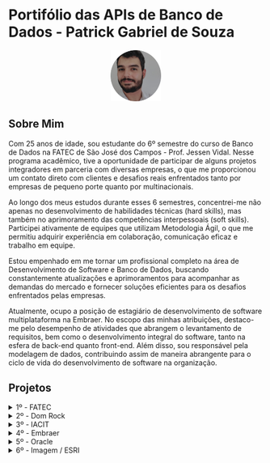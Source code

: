 <h1>Portifólio das APIs de Banco de Dados - Patrick Gabriel de Souza</h1>

<p align="center">
  <img src="https://github.com/PatrickSouzza/assets/blob/main/WhatsApp%20Image%202024-04-07%20at%2022.41.02-fotor-20240407224222.png" width="20%">
</p>

<h2>Sobre Mim</h2>

Com 25 anos de idade, sou estudante do 6º semestre do curso de Banco de Dados na FATEC de São José dos Campos - Prof. Jessen Vidal. Nesse programa acadêmico, tive a oportunidade de participar de alguns projetos integradores em parceria com diversas empresas, o que me proporcionou um contato direto com clientes e desafios reais enfrentados tanto por empresas de pequeno porte quanto por multinacionais.

Ao longo dos meus estudos durante esses 6 semestres, concentrei-me não apenas no desenvolvimento de habilidades técnicas (hard skills), mas também no aprimoramento das competências interpessoais (soft skills). Participei ativamente de equipes que utilizam Metodologia Ágil, o que me permitiu adquirir experiência em colaboração, comunicação eficaz e trabalho em equipe.

Estou empenhado em me tornar um profissional completo na área de Desenvolvimento de Software e Banco de Dados, buscando constantemente atualizações e aprimoramentos para acompanhar as demandas do mercado e fornecer soluções eficientes para os desafios enfrentados pelas empresas.

Atualmente, ocupo a posição de estagiário de desenvolvimento de software multiplataforma na Embraer. No escopo das minhas atribuições, destaco-me pelo desempenho de atividades que abrangem o levantamento de requisitos, bem como o desenvolvimento integral do software, tanto na esfera de back-end quanto front-end. Além disso, sou responsável pela modelagem de dados, contribuindo assim de maneira abrangente para o ciclo de vida do desenvolvimento de software na organização.

## Projetos
<details>
  <summary>1º - FATEC</summary>

<h1 align="center"> Projeto 1: 2º Semestre de 2021 </h1>

Projeto Integrador - 1° Semestre | Fatec Prof. Jessen Vidal - 2021 | Cliente parceiro: [Fatec](https://fatecsjc-prd.azurewebsites.net/) 
<br>
<div align="center"><img align="center" src="https://github.com/fluffyfatec/SPanel/blob/main/Sprint_2/assets/logospanel3.png" width="60%" height="55%"></div>

<div align="center">
<br>

[Repositório](https://github.com/fluffyfatec/SPanel)
</div>

## Visão do Projeto


Desenvolvido com o objetivo de aprimorar a acessibilidade e simplificar a obtenção dos dados relacionados à COVID-19 disponibilizados pelo Estado de São Paulo, o SPanel é uma plataforma concebida para fornecer aos usuários acesso direto e intuitivo às informações essenciais. Com uma interface amigável e funcionalidades intuitivas, o SPanel busca oferecer uma experiência eficiente e transparente na visualização e compreensão dos números relacionados à pandemia. Seu propósito é fornecer uma ferramenta que permita aos usuários acessar os dados de forma fácil e eficaz, contribuindo assim para uma maior conscientização e tomada de decisões informadas no enfrentamento da pandemia.

<div align="center"><img align="center" src="https://github.com/PatrickSouzza/assets/blob/main/spanel.png" width="60%" height="55%"></div>

## Tecnologias adotadas na solução
<details>


<summary>Front-End</summary>

* [HTML5](https://www.w3schools.com/css/)
* [CSS3](https://www.w3schools.com/css/)

</details>

<details>
<summary>Back-End</summary>

* [Python](https://www.python.org/)

</details>

## Contribuições pessoais

<details>
<summary>Desenvolvimento do Bot</summary>
  

### Leitura e Manipulação dos dados
Utilizei a biblioteca "Pandas" para ler e manipular os dados fornecidos pelo back-end, realiza algumas operações de manipulação de dados, como a soma de colunas específicas no DataFrame e a identificação da data mais recente no DataFrame.
Foi feita a formatação de números de casos, óbitos, população, para facilitar a leitura e apresentação no bot do Telegram.

### API Bot do Telegram

Utilizei a biblioteca "pytelegrambotapi" para criar um bot do Telegram com uma interface simples e intuitiva, o usuário pode selecionar os dados que gostaria de visualizar, defini comandos para diferentes funcionalidades, assim passando as opções para o usuário em seu próprio Telegram.

* /drs: Apresenta dados do Departamento Regional de Saúde, incluindo ocupação de leitos, leitos de UTI, internações, etc.
* /obitos: Apresenta dados sobre óbitos, incluindo óbitos totais e novos óbitos.
* /imunizados: Apresenta dados sobre pessoas imunizadas.
* /casos: Apresenta dados sobre casos totais e novos casos.
* /pop: Apresenta a população do estado de São Paulo.
* /dados: Solicita ao usuário que escolha o que visualizar entre óbitos, imunizados e casos.
* /sobre: Fornece informações sobre o projeto SPanel, incluindo contatos e links.

<div align="center"><img align="center" src="https://github.com/PatrickSouzza/assets/blob/main/vacininha.png" width="60%" height="55%"></div>
  

</details>

## Hard Skills

* Python - Básico

* Pandas - Básico

* Consumo de API - Básico

* Github - Básico

## Soft Skills

### Trabalho em Equipe
  * No meu primeiro projeto tive a oportunidade de desenvolver meu trabalho em equipe juntamente com meus colegas de sala onde desenvolvemos a aplicação sem empecilhos.
### Responsabilidade
  * Tive a responsabilidade de desenvolver minha parte do projeto atendendo os requisitos definidos juntamente da equipe e cliente.
### Autonomia
  * Desenvolvi minha autonomia estudando as ferramentas a serem utilizadas no projeto e colocá-las em prática atendendo aos requisitos da funcionalidade.
### Resolução de problemas
  * Junto com a equipe, solucionei problemas diversos como as inconsistencias da base de dados que nos foi fornecida como na parte de datas e alguns dados que não eram relevantes para o bot.
    

</details>



<details>
  <summary>2º - Dom Rock</summary>


<h1 align="center"> Projeto 2: 1º Semestre de 2022 </h1>

Projeto Integrador - 2° Semestre | Fatec Prof. Jessen Vidal - 2022 | Cliente parceiro: [Dom Rock](https://www.domrock.net/)
<br>
<div align="center"><img src="https://github.com/fluffyfatec/Dom_Rock/blob/main/GIT/cabecario2.jpg" width="60%" height="55%"></div>

<div align="center">
<br>

[Repositório](https://github.com/fluffyfatec/Dom_Rock)
</div>

## Visão do Projeto


Este projeto consiste em um sistema de gerenciamento de clientes, uma aplicação desktop desenvolvida em Java que utiliza um banco de dados relacional para cadastrar e armazenar os dados do briefing dos clientes. Além do cadastro, a aplicação oferece funcionalidades de consulta, edição, geração de relatórios, logs e exportação de dados. Para garantir a segurança, o sistema implementa níveis de acesso para os usuários, assegurando a proteção dos dados na plataforma.

<div align="center"><img src="https://github.com/fluffyfatec/Dom_Rock/blob/main/GIT/prototipo.gif" width="60%" height="55%"></div>


## Tecnologias adotadas na solução

<details>
<summary>Front-End</summary>

* [JavaFX Scene Builder 3](https://www.oracle.com/java/technologies/javafxscenebuilder-1x-archive-downloads.html)
* [CSS3](https://www.w3schools.com/css/)

</details>

<details>
<summary>Back-End</summary>

* [Java](https://www.java.com/pt-BR/?msclkid=7faa842eb8f811ecab39772d4c1ae90b)

</details>

<details>
<summary>Banco de Dados</summary>

* [SQL Server Nuvem Azure](https://azure.microsoft.com/pt-br/services/sql-database/campaign/)
</details>

## Contribuições pessoais

<details>
<summary>Front-End</summary>

### Wireframes
Desde o início até o término do projeto, dediquei-me à elaboração de wireframes para validar a aplicação com o cliente, mantendo sempre em mente a prioridade na funcionalidade e na experiência do usuário. Os wireframes serviram como uma ferramenta essencial para comunicar visualmente as ideias e conceitos do projeto.

### Telas da aplicação

Neste projeto, fui responsável pelo front-end, abrangendo tanto o design quanto o desenvolvimento das telas de escopo, produto e funcionalidade, bem como as fases de bronze, silver e gold. Além disso, cuidei da estilização e responsividade de todas as telas e componentes, garantindo uma experiência de usuário de forma prática e efetiva.


</details>

## Hard Skills

* HTML - Intermediário
* CSS - Básico
* Media Queries - Básico
* JavaFX - Intermediário
* Figma - Básico

## Soft Skills
### Trabalho em equipe
  * Pude continuar desenvolvendo meu trabalho em equipe com a time do semestre anterior e também com o novos membros incluidos.
### Criatividade
  * Exercitei minha criatividade tanto na prótotipagem quando no desnvolvimento das telas da aplicação onde precisei criar alternativas visualmente agradáveis e funcionais.
### Pensamento Analítico
  * Tanto durante a prototipagem quanto no desenvolvimento das telas, foi necessário o pensamento analítico e se colocar no lugar do usuário final para proporcionar uma experiência satisfatória para o mesmo.  
### Resolução de problemas
  * Durante este projeto tive diversos problemas com a responsividade e com toda a integração da ferramenta onde precisei adaptar muitas funcionalidades para a ferramenta utilizada.

</details>



<details>
  <summary>3º - IACIT</summary>

<h1 align="center"> Projeto 3: 2º Semestre de 2022 </h1>

 Projeto Integrador - 3° Semestre | Fatec Prof. Jessen Vidal - 2022 | Cliente parceiro: [IACIT](https://www.iacit.com.br/)
<br>
<div align="center"><img src="https://github.com/fluffyfatec/Iacit/blob/Sprint-2/GIT/cabecario (3).jpg" width="60%" height="55%"></div>
<div align="center">
<br>

[Repositório](https://github.com/fluffyfatec/IACIT)
</div>

## Visão do Projeto


Desenvolvemos uma aplicação completa e altamente funcional para baixar, tratar, filtrar e apresentar dados meteorológicos em nível nacional de forma visualmente atraente e fácil de entender. Trabalhando em estreita colaboração com nossos clientes parceiros, cada detalhe da aplicação, desde a seleção dos dados até a forma como são apresentados, foi decidido em conjunto para garantir que atendesse às necessidades específicas e preferências dos usuários.


<p align="center">
      <img src="https://github.com/fluffyfatec/Iacit/blob/Sprint-2/GIT/VID-20221009-WA0013%20(2).gif" width="100%" height="100%">
<p align="center">

## Tecnologias adotadas na solução

<details>
<summary>Front-End</summary>

* [JavaScript](https://www.javascript.com)
* [HTML](https://www.w3schools.com/css/)
* [CSS](https://www.w3schools.com/css/)
 

</details>

<details>
<summary>Back-End</summary>

* [Java](https://www.java.com/pt-BR/?msclkid=7faa842eb8f811ecab39772d4c1ae90b)
 
* [Python](https://www.python.org/downloads/)

* [Spring boot](https://spring.io/projects/spring-boot)

</details>

<details>
<summary>Banco de Dados</summary>

* [PostgreSQL](https://www.postgresql.org/download/)
</details>

## Contribuições pessoais

<details>
<summary>Front-End</summary>
  
  ### Desenvolvimento das telas
  <p>Implementei o desenvolvimento de telas em um aplicativo Spring Boot utilizando o framework Thymeleaf. Criei as páginas HTML para cada tela desejada, definindo sua estrutura e layout. Integrei as páginas HTML ao aplicativo Spring Boot, utilizando recursos do Thymeleaf para renderizar dados dinâmicos e processar lógica condicional. Implementei a navegação entre as telas e obtive um aplicativo com telas funcionais e interativas.
    
  ### Estilização 
  <p>Realizei a estilização e manutenção das telas do aplicativo, priorizando a adaptabilidade para dispositivos móveis. Utilizei media queries e técnicas de design responsivo para ajustar o layout e os estilos das telas em diferentes tamanhos de tela. Realizei testes em diversos dispositivos e implementei práticas de manutenção para garantir uma experiência consistente. As telas foram estilizadas de forma responsiva, proporcionando uma experiência de usuário otimizada em dispositivos móveis.</p>
  <p>Estilizei os gráficos nas telas de relatórios do aplicativo, utilizando bibliotecas de gráficos para criar visualizações interativas. Apliquei estilos personalizados aos gráficos, garantindo uma aparência profissional e adaptando-os a diferentes tamanhos de tela. Realizei testes em vários dispositivos para garantir uma experiência visual agradável. Os gráficos nas telas de relatórios oferecem uma representação clara e atraente dos dados aos usuários..</p>

</details>

<details>
<summary>Back-End</summary>

  ### Código de Download

Desenvolvi um código de automação de download que baixa um arquivo .ZIP de dados históricos de uma URL com base em um ano fornecido como parâmetro. Ele cria um diretório específico para o ano, excluindo-o primeiro se já existir. O arquivo baixado é salvo nesse diretório. O código também registra informações sobre a execução em um arquivo de log chamado "log.txt".
Ao chamar esse método, os arquivos contidos no arquivo ZIP são extraídos e colocados no diretório específico, facilitando o acesso e a manipulação desses arquivos. A remoção do arquivo ZIP economiza espaço em disco, já que os arquivos já foram extraídos.
Essa funcionalidade pode ser útil em cenários onde você precisa processar ou analisar os dados contidos nos arquivos ZIP baixados, e a extração automatizada simplifica o processo, economizando tempo e esforço.
               
  ### Mapeamento das Tabelas do banco
  
  Implementei o mapeamento das tabelas do banco de dados em um aplicativo Spring Boot usando o Spring Data JPA. Defini entidades Java anotadas com @Entity para representar as tabelas. Utilizei anotações como @Column, @Id, @GeneratedValue, @OneToOne, @OneToMany para mapear as colunas e relacionamentos entre as tabelas. Criei interfaces de repositório estendendo JpaRepository para executar operações CRUD. Configurei o provedor de persistência no arquivo application.properties ou application.yml. Durante a inicialização do aplicativo, o Spring Data JPA cria automaticamente as tabelas com base nas entidades definidas. Agora posso interagir com o banco de dados facilmente usando os métodos fornecidos pelos repositórios.
  
  
  
</details>

## Hard Skills 

* Python - Intermediário
* Java - Básico
* Spring Boot - Básico
* Automação de Download - Básico
* HTML - Intermediário
* CSS - Intermediário
* GitHub - Intermediário


  
## Soft Skills

### Gestão de Tempo
  * Neste projeto organizei meu tempo de forma mais eficiente entregando sempre as atividades dentro do prazo estipulado de acordo com a complexidade da tarefa.
### Proatividade
  * Ajudei outros colegas de time com tasks relacionadas ao Front-End como responsividade e estilização.
### Flexibilidade
  * Durante este projeto atuei tanto no Back-End como no Front-End e me adaptando bem a nova função.
### Resolução de problemas 
  * Dentro de uma da atividade de automação de downloads me deparei com problemas como o acumulo de dados antigos os quais eu resolvi durante o desenvolvimento utilizado a biblioteca OS do Python.
</details>





<details>
  <summary>4º - Embraer</summary>

<h1 align="center"> Projeto 4: 1º Semestre de 2023 </h1>

Projeto Integrador - 4° Semestre | Fatec Prof. Jessen Vidal - 2023 | Cliente parceiro: [Embraer](https://embraer.com/br/pt)
<br>
<div align="center"><img src="https://github.com/PatrickSouzza/Projeto-Integrador-Embraer/blob/main/GIT/head.jpeg" width="60%" height="55%"></div>
<div align="center">
<br>

[Repositório](https://github.com/fluffyfatec/Projeto-Integrador-Embraer)
</div>

## Visão do Projeto

Desenvolver um software web responsivo e intuitivo para a Embraer, proporcionando uma solução completa para importação, manipulação, processamento e visualização de dados relacionados a chassis, boletins de serviço e aplicabilidade de melhorias. O sistema, também oferecerá três níveis de acesso - Piloto, Cliente e Administrador - com um painel administrativo avançado para gerenciamento de usuários e visualização de dados por meio de dashboards.



<div align="center"><img src="https://github.com/fluffyfatec/Projeto-Integrador-Embraer/blob/main/GIT/mockup-web.gif" width="60%" height="55%"></div>


## Tecnologias adotadas na solução

<details>
<summary>Front-End</summary>

* [JavaScript (ES6)](https://www.javascript.com)
* [HTML5](https://www.w3schools.com/css/)
* [CSS3](https://www.w3schools.com/css/)
* [Vue.js 2](https://vuejs.org/)


</details>

<details>
<summary>Back-End</summary>

* [Java](https://www.java.com/pt-BR/?msclkid=7faa842eb8f811ecab39772d4c1ae90b)

* [Spring boot](https://spring.io/projects/spring-boot)

</details>

<details>
<summary>Banco de Dados</summary>

* [Oracle Autonomous Database](https://www.oracle.com/br/autonomous-database/)

</details>

## Contribuições pessoais

<details>
  <summary>Front-End</summary>
<br>
Ao longo do desenvolvimento do projeto, minha contribuição desempenhou um papel na criação de uma experiência de usuário, focada na estética, usabilidade e responsividade. Como responsável pela implementação das telas da aplicação em Vue, bem como pela elaboração do CSS e das media queries.

### Desenvolvimento de Telas Vue:

#### Implementação Eficaz:

Utilizei o framework Vue para traduzir os designs em interfaces interativas e funcionais.
Garanti a consistência visual e a fidelidade ao design original, assegurando uma experiência de usuário coesa em todas as páginas da aplicação.

#### Componentização Inteligente:

Adotei uma abordagem modular na criação de componentes Vue, promovendo a reutilização de código e facilitando a manutenção ao longo do ciclo de vida do projeto.

### Estilização com CSS:

#### Design Responsivo

Implementei media queries de forma estratégica para garantir que a aplicação fosse visualmente agradável e funcional em diversos dispositivos, como desktops, tablets e smartphones.
Ajustei o layout e a disposição dos elementos, garantindo uma experiência consistente e intuitiva em todas as resoluções de tela.

Implementei variáveis de estilo para facilitar a manutenção e ajustes futuros na estilização além de manter uma padronização para os componentes.

</details>

<details>
  <summary>Banco de Dados</summary>
  
### Conexão do Autonomous Database
Executei a conexão do banco de dados com a aplicação, por meio da pasta Wallet, e configurando todo o ambiente em que o Banco de dados estava hospedado.

### Modelagem de Dados:
Contribui para a modelagem de dados de forma eficiente, considerando as relações entre entidades e as necessidades específicas da Embraer. Garanti que a estrutura do banco de dados fosse intuitiva e otimizada para consultas frequentes.

### Implementação de SQL e PL/SQL:
Desenvolvi consultas SQL eficientes para atender às demandas do aplicativo. Utilizei PL/SQL quando necessário para criar procedimentos armazenados e funções que possam melhorar o desempenho.

### Documentação do Banco de Dados
Ao decorrer do projeto documentei tanto as Querys quanto toda a modelagem do banco de dados e seu dicionário de dados.
A documentação pode ser encontrada em [Repositorio do projeto](https://github.com/PatrickSouzza/Projeto-Integrador-Embraer/) e [Querys](https://github.com/PatrickSouzza/Projeto-Integrador-Embraer/tree/main/BancoDeDados/QUERIES).

</details>
<details>
  
  <summary>Scrum Master</summary>
  <p></p>
Como Scrum Master, minha responsabilidade foi conduzir e coordenar as atividades do projeto. Isso incluiu garantir que as tarefas durante as sprints fossem gerenciadas de forma eficaz, mantendo todos os membros da equipe alinhados com os objetivos e prazos estabelecidos. Também contribuí para o desenvolvimento e elaboração da documentação do projeto, garantindo que todos os aspectos importantes fossem adequadamente registrados e comunicados às partes interessadas.
  
</details>


## Hard Skills

* JavaScript - Intermediário
* CSS - Intermediário
* Vue - Básico
* Chart.JS - Básico
* Media Queries - Intermediário
* Banco de dados - Intermediário
* Autonomous Database - Básico


## Soft Skills

### Adaptabilidade
  * Precisei exercitar minha adptabildade quando entrei para outro grupo onde a mão de obra era menor que do time anterior.
### Gestão de Tempo
  * Devido a pouca mão de obra a gestão de tempo foi fundamental para o desnvolvimento do projeto onde devíamos acompanhar cada tasks com atenção aos prazos.
### Flexibilidade
  * Durante este projeto atuei como Scrum Master, responsável pelo Front-End e pelo Banco de Dados, onde precisei me flexibilizar entre todas as funções a serem exercidas.
### Criatividade
  * Precisei exercitar minha criatividade ao me deparar com designs diferentes para cada plataforma como o Web e o Mobile.

</details>

<details>

  <summary>5º - Oracle</summary>

<h1 align="center"> Projeto 5: 2º Semestre de 2023 </h1>

Projeto Integrador - 5° Semestre | Fatec Prof. Jessen Vidal - 2023 | Cliente parceiro: [Oracle](https://www.oracle.com/br/)

<br>
<div align="center"><img src="https://github.com/PatrickSouzza/Portfolio/blob/main/_0893aa90-9d1f-487f-9ce5-bc6a1f07adf8.png" width="60%" height="55%"></div>
<div align="center">
<br>

[Repositório](https://github.com/GroupHextech/HEXTECH-API6sem?tab=readme-ov-file)
</div>

## Visão do Projeto

Esta aplicação consiste em um sistema abrangente que ofereçe recursos como dashboards, gráficos, relatórios e funcionalidades para gerenciamento de pessoal, fornecedores e suprimentos.
A gestão de fornecedores vai da avaliação de desempenho ao monitoramento de contratos. Além disso, há recursos dedicados à administração de suprimentos, como controle de estoque, gestão de pedidos e monitoramento de entregas. Essa abordagem integrada visa atender eficientemente às demandas essenciais da gestão empresarial.

<div align="center"><img src="https://github.com/GroupHextech/HEXTECH-API5sem/blob/main/doc/Mockup/Project%20in%20Operation/ProjectOperationSprint4.gif" width="60%" height="55%"></div>


## Tecnologias adotadas na solução

<details>
<summary>Front-End</summary>

* [JavaScript (ES6)](https://www.javascript.com)
* [HTML5](https://www.w3schools.com/css/)
* [CSS3](https://www.w3schools.com/css/)
* [Vue.js 2](https://vuejs.org/)


</details>

<details>
<summary>Back-End</summary>

* [Java](https://www.java.com/pt-BR/?msclkid=7faa842eb8f811ecab39772d4c1ae90b)

* [Spring boot](https://spring.io/projects/spring-boot)

</details>

<details>
<summary>Banco de Dados</summary>

* [Oracle Autonomous Database](https://www.oracle.com/br/autonomous-database/)

</details>

## Contribuições pessoais

<details>
  <summary>Front-End</summary>
  
### Desing e criação de telas

Desenvolvi os protótipos das telas para garantir que nossa aplicação atendesse às expectativas do cliente tanto em termos de funcionalidade quanto de estética. Essa fase foi crucial para aprimorar o design, assegurando que a experiência do usuário estivesse alinhada com os objetivos do projeto.
Ao criar os protótipos, pude analisar de forma prática as interações e os fluxos de navegação, proporcionando uma visão concreta da interface do usuário.

### Importação dos dados via CSV


No decorrer do projeto, identificou-se a necessidade de incorporar dados ao banco por meio de arquivos CSV. A importação desses dados foi executada usando Axios. Nessa abordagem, o usuário carregava o arquivo diretamente em uma página da aplicação, sendo então enviado ao endpoint do backend por meio de um método POST.


### Criação das tabelas

Para a exibição dos dados na aplição foram utilizadas tabelas, onde eu consumi os dados passados pelo endpoint do backend em um método GET e apliquei nas tabelas para uma melhor visualizaçãos dos dados. Isso proporcionou organização eficiente, facilitando a visualização e garantindo uma experiência intuitiva para os usuários.

### Criação de filtros para as tabelas

Devido à quantidade significativa de dados nas tabelas, implementei filtros para aprimorar a rapidez e praticidade da navegação. Essa medida permitiu que os usuários realizassem buscas específicas ou aplicassem filtros para refinar os dados exibidos na tabela.

### Integração do PowerBI com a aplicação

Em determinada fase do projeto, percebi que apenas os dados das tabelas não proporcionavam um acompanhamento rápido e prático. Diante dessa necessidade, realizei a integração do PowerBI com o frontend.

Além disso, implementei a funcionalidade que permite acessar tanto o Dashboard do PowerBI quanto as tabelas na mesma tela. Essa abordagem oferece aos usuários a flexibilidade de escolher a visualização que melhor atende às suas necessidades, proporcionando uma experiência mais completa

</details>



## Hard Skills

* JavaScript - Intermediário
* CSS - Intermediário
* Vue - Intermediário
* Media Queries - Intermediário
* Figma - Intermediário 
* PowerBi - Básico
* GitHub - Intermediário

## Soft Skills

### Adaptabilidade
  * Precisei exercitar minha adaptabildade, pois entrei em outro grupo onde pude aprender um pouco mais como lidar com mudanças de equipe e novos estilos de trabalho.
### Trabalho em equipe
  * Com uma nova equipe, pude aprender mais com diferentes pontos de vista e desenvolver o projeto em conjunto com toda equipe.
### Criatividade
  * Durante o desenvolvimento dos protótipos das telas pude exercitar minha criatividade junto ao time desenvolvendo uma aplicação simples e intuitiva ao usuário.
### Pensamento Analítico
  * Durante a prototipagem foi necessário o pensamento analítico para ter uma visão da navegabilidade das telas pelo usuário final onde sempre pensei em deixar simples e intuitiva para o usuário final.
### Gestão de Tempo
  * Dentro de minhas atribuições sempre busquei entregar as atividades dentro do prazo para não afetar o desenvolvimento do projeto, onde em alguns pontos foi crucial para o andamento das atividades de outros desenvolvedores do time. 


</details>


<details>
  <summary>6º - Imagem / ESRI </summary>

<h1 align="center"> Projeto 6: 1º Semestre de 2024 </h1>

Projeto Integrador - 6° Semestre | Fatec Prof. Jessen Vidal - 2024 | Cliente parceiro: [Imagem / ESRI ](https://www.img.com.br/pt-br/home)


<br>
<div align="center"><img src="https://github.com/PatrickSouzza/Portfolio/blob/main/_0893aa90-9d1f-48sssss7f-9ce5-bc6a1f07adf8.png" width="60%" height="55%"></div>
<div align="center">
<br>

[Repositório](https://github.com/GroupHextech/HEXTECH-API5sem)
</div>

## Visão do Projeto

O propósito desta solução é oferecer uma vasta gama de insights para nosso cliente, fazendo uso tanto de nossa base de dados quanto da análise de sentimentos realizada por uma inteligência artificial. Isso é acompanhado por uma visualização simples e intuitiva, projetada especificamente para a usabilidade do usuário final.


<div align="center"><img src="https://github.com/GroupHextech/HEXTECH-API5sem/blob/main/doc/Mockup/Project%20in%20Operation/ProjectOperationSprint4.gif" width="50%" height="45%"></div>


## Tecnologias adotadas na solução

<details>
<summary>Front-End</summary>

* [JavaScript (ES6)](https://www.javascript.com)
* [HTML5](https://www.w3schools.com/css/)
* [CSS3](https://www.w3schools.com/css/)
* [React.js](https://pt-br.legacy.reactjs.org)


</details>

<details>
<summary>Back-End</summary>

* [Python](https://www.java.com/pt-BR/?msclkid=7faa842eb8f811ecab39772d4c1ae90b)

* [Flask](https://spring.io/projects/spring-boot)

</details>

<details>
<summary>Banco de Dados</summary>

* [MongoDB](https://www.mongodb.com)

* [Firebase](https://firebase.google.com)


</details>

## Contribuições pessoais

<details>
  <summary>Front-End</summary>
  
### Desing e criação de telas

### Mapa de Calor com dados das vendas nacionais 

### Autenticação de Usuário

### Persistencia dos dados de usuário


</details>



## Hard Skills

* JavaScript - Avançado
* CSS - Intermediário
* React.js - Intermediário
* Media Queries - Intermediário
* Figma - Intermediário
* Firebase - Básico
* GitHub - Avançado 

## Soft Skills

### Adaptabilidade
  * Precisei exercitar minha adptabildade pois entrei em outro grupo onde pude aprender um pouco mais como lidar com mudanças de equipe e novos estilos de trabalho.
### Trabalho em equipe
  * Com uma nova equipe pude aprender mais com diferentes pontos de vista e desenvolver o projeto em conjunto com toda equipe.
### Criatividade
  * Durante o desenvolvimento dos protótipos das telas pude exercitar minha criatividade junto ao time desenvolvendo uma aplicação simples e intuitiva ao usuário.
### Pensamento Analítico
  * Durante a protótipagem foi necessario o pensamento analítico para ter uma visão da navegabilidade das telas pelo usuário final onde sempre pensei em deixar simples e intuitiva para o usuário final.
### Gestão de Tempo
  * Dentro de minhas atribuições sempre busquei entregar as atividades dentro do prazo para não afetar o desenvolvimento do projeto onde em alguns pontos foi crucial para o andamento das atividades de outros desenvolvedores do time. 


</details>



